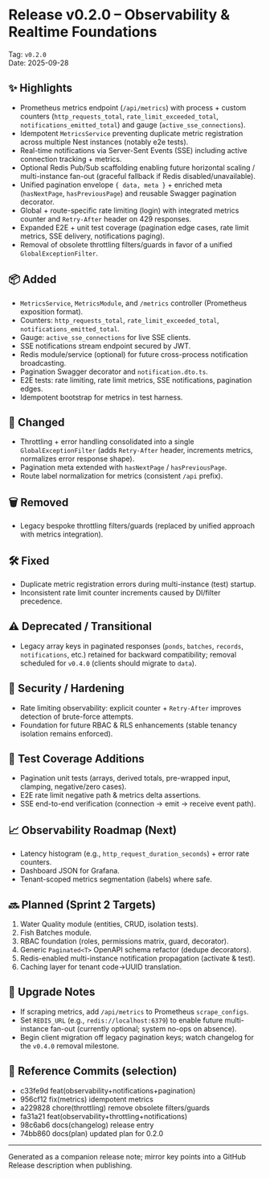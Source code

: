 # Release v0.2.0 – Observability & Realtime Foundations

Tag: `v0.2.0`  
Date: 2025-09-28

## ✨ Highlights

- Prometheus metrics endpoint (`/api/metrics`) with process + custom counters (`http_requests_total`, `rate_limit_exceeded_total`, `notifications_emitted_total`) and gauge (`active_sse_connections`).
- Idempotent `MetricsService` preventing duplicate metric registration across multiple Nest instances (notably e2e tests).
- Real-time notifications via Server-Sent Events (SSE) including active connection tracking + metrics.
- Optional Redis Pub/Sub scaffolding enabling future horizontal scaling / multi-instance fan-out (graceful fallback if Redis disabled/unavailable).
- Unified pagination envelope `{ data, meta }` + enriched meta (`hasNextPage`, `hasPreviousPage`) and reusable Swagger pagination decorator.
- Global + route-specific rate limiting (login) with integrated metrics counter and `Retry-After` header on 429 responses.
- Expanded E2E + unit test coverage (pagination edge cases, rate limit metrics, SSE delivery, notifications paging).
- Removal of obsolete throttling filters/guards in favor of a unified `GlobalExceptionFilter`.

## 📦 Added

- `MetricsService`, `MetricsModule`, and `/metrics` controller (Prometheus exposition format).
- Counters: `http_requests_total`, `rate_limit_exceeded_total`, `notifications_emitted_total`.
- Gauge: `active_sse_connections` for live SSE clients.
- SSE notifications stream endpoint secured by JWT.
- Redis module/service (optional) for future cross-process notification broadcasting.
- Pagination Swagger decorator and `notification.dto.ts`.
- E2E tests: rate limiting, rate limit metrics, SSE notifications, pagination edges.
- Idempotent bootstrap for metrics in test harness.

## 🔄 Changed

- Throttling + error handling consolidated into a single `GlobalExceptionFilter` (adds `Retry-After` header, increments metrics, normalizes error response shape).
- Pagination meta extended with `hasNextPage` / `hasPreviousPage`.
- Route label normalization for metrics (consistent `/api` prefix).

## 🗑️ Removed

- Legacy bespoke throttling filters/guards (replaced by unified approach with metrics integration).

## 🛠 Fixed

- Duplicate metric registration errors during multi-instance (test) startup.
- Inconsistent rate limit counter increments caused by DI/filter precedence.

## ⚠️ Deprecated / Transitional

- Legacy array keys in paginated responses (`ponds`, `batches`, `records`, `notifications`, etc.) retained for backward compatibility; removal scheduled for `v0.4.0` (clients should migrate to `data`).

## 🔐 Security / Hardening

- Rate limiting observability: explicit counter + `Retry-After` improves detection of brute-force attempts.
- Foundation for future RBAC & RLS enhancements (stable tenancy isolation remains enforced).

## 🧪 Test Coverage Additions

- Pagination unit tests (arrays, derived totals, pre-wrapped input, clamping, negative/zero cases).
- E2E rate limit negative path & metrics delta assertions.
- SSE end-to-end verification (connection → emit → receive event path).

## 📈 Observability Roadmap (Next)

- Latency histogram (e.g., `http_request_duration_seconds`) + error rate counters.
- Dashboard JSON for Grafana.
- Tenant-scoped metrics segmentation (labels) where safe.

## 🔜 Planned (Sprint 2 Targets)

1. Water Quality module (entities, CRUD, isolation tests).
2. Fish Batches module.
3. RBAC foundation (roles, permissions matrix, guard, decorator).
4. Generic `Paginated<T>` OpenAPI schema refactor (dedupe decorators).
5. Redis-enabled multi-instance notification propagation (activate & test).
6. Caching layer for tenant code→UUID translation.

## 📝 Upgrade Notes

- If scraping metrics, add `/api/metrics` to Prometheus `scrape_configs`.
- Set `REDIS_URL` (e.g., `redis://localhost:6379`) to enable future multi-instance fan-out (currently optional; system no-ops on absence).
- Begin client migration off legacy pagination keys; watch changelog for the `v0.4.0` removal milestone.

## 🔗 Reference Commits (selection)

- c33fe9d feat(observability+notifications+pagination)
- 956cf12 fix(metrics) idempotent metrics
- a229828 chore(throttling) remove obsolete filters/guards
- fa31a21 feat(observability+throttling+notifications)
- 98c6ab6 docs(changelog) release entry
- 74bb860 docs(plan) updated plan for 0.2.0

---
Generated as a companion release note; mirror key points into a GitHub Release description when publishing.
